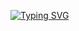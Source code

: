 [![Typing SVG](https://readme-typing-svg.demolab.com?font=Fira+Code&pause=1000&color=1B4C4D&center=true&vCenter=true&width=700&lines=Working+on+0x0F-function_pointers;project+done+by+Kah-Hun-Tee;VELVET%3A%3ABROWN)](https://git.io/typing-svg)
